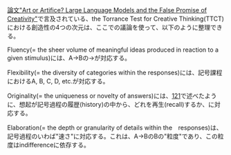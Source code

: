 [論文"Art or Artifice? Large Language Models and the False Promise of
Creativity"](https://arxiv.org/abs/2309.14556)で言及されている、the Torrance Test for Creative
Thinking(TTCT)における創造性の4つの次元は、ここでの議論を使って、以下のように整理できる。

Fluency(= the sheer volume of meaningful ideas produced in reaction to a given stimulus)には、A->Bの->が対応する。

Flexibility(= the diversity of categories within the responses)には、記号課程におけるA, B, C, D, etc.が対応する。

Originality(= the uniqueness or novelty of answers)には、[121](121.md)で述べたように、想起が記号過程の履歴(history)の中から、どれを再生(recall)するか、に対応する。

Elaboration(= the depth or granularity of details within the　responses)は、記号過程のいわば"速さ"に対応する。これは、A->BのBの"粒度"であり、この粒度はindifferenceに依存する。
